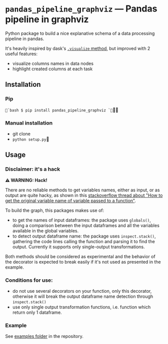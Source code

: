 # `pandas_pipeline_graphviz` — Pandas pipeline in graphviz

Python package to build a nice explanative schema of a data processing pipeline in pandas.

It's heavily inspired by dask's [`.visualize` method](https://docs.dask.org/en/latest/graphviz.html), but improved with 2 useful features:
- visualize columns names in data nodes
- highlight created columns at each task

## Installation

### Pip

```bash
$ pip install pandas_pipeline_graphviz
```

### Manual installation

- git clone
- `python setup.py`

## Usage

### Disclaimer: it's a hack

**⚠️ WARNING: Hack!**

There are no reliable methods to get variables names, either as input, or as output are quite hacky, as shown in this [stackoverflow thread about "How to get the original variable name of variable passed to a function"](https://stackoverflow.com/questions/2749796/how-to-get-the-original-variable-name-of-variable-passed-to-a-function).

To build the graph, this packages makes use of:
- to get the names of input dataframes: the package uses `globals()`, doing a comparison between the input dataframes and all the variables available in the global variables.
- to detect output dataframe name: the package uses `inspect.stack()`, gathering the code lines calling the function and parsing it to find the output. Currently it supports only single-output transformations.

Both methods should be considered as experimental and the behavior of the decorator is expected to break easily if it's not used as presented in the example.

### Conditions for use:

- do not use several decorators on your function, only this decorator, otherwise it will break the output dataframe name detection through `inspect.stack()`
- use only single output transformation functions, i.e. function which return only 1 dataframe.

### Example

See [examples folder](examples) in the repository.
